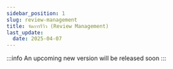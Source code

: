 ```yaml
---
sidebar_position: 1
slug: review-management
title: จัดการรีวิว (Review Management)
last_update:
  date: 2025-04-07
---
```

:::info
An upcoming new version will be released soon
:::